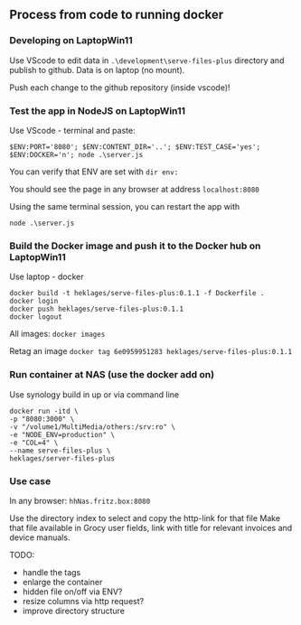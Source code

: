 ## Process from code to running docker

### Developing on LaptopWin11

Use VScode to edit data in `.\development\serve-files-plus` directory and publish to github.
Data is on laptop (no mount).

Push each change to the github repository (inside vscode)!

### Test the app in NodeJS on LaptopWin11

Use VScode - terminal and paste:

`$ENV:PORT='8080'; $ENV:CONTENT_DIR='..'; $ENV:TEST_CASE='yes'; $ENV:DOCKER='n'; node .\server.js`

You can verify that ENV are set with `dir env:`

You should see the page in any browser at address `localhost:8080`

Using the same terminal session, you can restart the app with

`node .\server.js`

### Build the Docker image and push it to the Docker hub on LaptopWin11

Use laptop - docker

```Docker
docker build -t heklages/serve-files-plus:0.1.1 -f Dockerfile .
docker login
docker push heklages/serve-files-plus:0.1.1
docker logout
```

All images:
`docker images`

Retag an image
`docker tag 6e0959951283 heklages/serve-files-plus:0.1.1`

### Run container at NAS (use the docker add on)

Use synology build in up or via command line

```Docker
docker run -itd \
-p "8080:3000" \
-v "/volume1/MultiMedia/others:/srv:ro" \
-e "NODE_ENV=production" \
-e "COL=4" \
--name serve-files-plus \
heklages/server-files-plus 
```

### Use case

In any browser: `hhNas.fritz.box:8080`

Use the directory index to select and copy the http-link for that file Make that file available in Grocy user fields, link with title for relevant invoices and device manuals.

TODO:

- handle the tags
- enlarge the container
- hidden file on/off via ENV?
- resize columns via http request?
- improve directory structure
